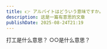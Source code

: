 ```yaml
---
title: 👉 アルバイトはどういう意味ですか。
description: 这是一篇有意思的文章
publishDate: 2025-08-24T21:19
---
```

打工是什么意思？
○○是什么意思？
